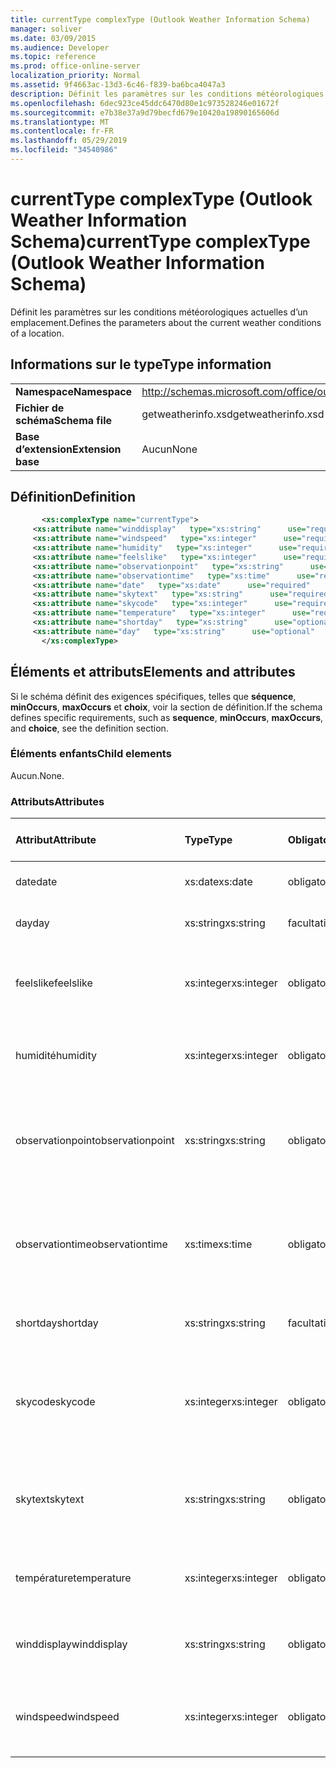 ```yaml
---
title: currentType complexType (Outlook Weather Information Schema)
manager: soliver
ms.date: 03/09/2015
ms.audience: Developer
ms.topic: reference
ms.prod: office-online-server
localization_priority: Normal
ms.assetid: 9f4663ac-13d3-6c46-f839-ba6bca4047a3
description: Définit les paramètres sur les conditions météorologiques actuelles d’un emplacement.
ms.openlocfilehash: 6dec923ce45ddc6470d80e1c973528246e01672f
ms.sourcegitcommit: e7b38e37a9d79becfd679e10420a19890165606d
ms.translationtype: MT
ms.contentlocale: fr-FR
ms.lasthandoff: 05/29/2019
ms.locfileid: "34540986"
---
```

# <a name="currenttype-complextype-outlook-weather-information-schema"></a><span data-ttu-id="885ec-103">currentType complexType (Outlook Weather Information Schema)</span><span class="sxs-lookup"><span data-stu-id="885ec-103">currentType complexType (Outlook Weather Information Schema)</span></span>

<span data-ttu-id="885ec-104">Définit les paramètres sur les conditions météorologiques actuelles d’un emplacement.</span><span class="sxs-lookup"><span data-stu-id="885ec-104">Defines the parameters about the current weather conditions of a location.</span></span>
  
## <a name="type-information"></a><span data-ttu-id="885ec-105">Informations sur le type</span><span class="sxs-lookup"><span data-stu-id="885ec-105">Type information</span></span>

|||
|:-----|:-----|
|<span data-ttu-id="885ec-106">**Namespace**</span><span class="sxs-lookup"><span data-stu-id="885ec-106">**Namespace**</span></span> <br/> |http://schemas.microsoft.com/office/outlook/15/getweatherinfo.xsd  <br/> |
|<span data-ttu-id="885ec-107">**Fichier de schéma**</span><span class="sxs-lookup"><span data-stu-id="885ec-107">**Schema file**</span></span> <br/> |<span data-ttu-id="885ec-108">getweatherinfo.xsd</span><span class="sxs-lookup"><span data-stu-id="885ec-108">getweatherinfo.xsd</span></span>  <br/> |
|<span data-ttu-id="885ec-109">**Base d’extension**</span><span class="sxs-lookup"><span data-stu-id="885ec-109">**Extension base**</span></span> <br/> |<span data-ttu-id="885ec-110">Aucun</span><span class="sxs-lookup"><span data-stu-id="885ec-110">None</span></span>  <br/> |
   
## <a name="definition"></a><span data-ttu-id="885ec-111">Définition</span><span class="sxs-lookup"><span data-stu-id="885ec-111">Definition</span></span>

```XML
       <xs:complexType name="currentType">
     <xs:attribute name="winddisplay"   type="xs:string"      use="required"     />
     <xs:attribute name="windspeed"   type="xs:integer"      use="required"     />
     <xs:attribute name="humidity"   type="xs:integer"      use="required"     />
     <xs:attribute name="feelslike"   type="xs:integer"      use="required"     />
     <xs:attribute name="observationpoint"   type="xs:string"      use="required"     />
     <xs:attribute name="observationtime"   type="xs:time"      use="required"     />
     <xs:attribute name="date"   type="xs:date"      use="required"     />
     <xs:attribute name="skytext"   type="xs:string"      use="required"     />
     <xs:attribute name="skycode"   type="xs:integer"      use="required"     />
     <xs:attribute name="temperature"   type="xs:integer"      use="required"     />
     <xs:attribute name="shortday"   type="xs:string"      use="optional"     />
     <xs:attribute name="day"   type="xs:string"      use="optional"     />
       </xs:complexType>

```

## <a name="elements-and-attributes"></a><span data-ttu-id="885ec-112">Éléments et attributs</span><span class="sxs-lookup"><span data-stu-id="885ec-112">Elements and attributes</span></span>

<span data-ttu-id="885ec-113">Si le schéma définit des exigences spécifiques, telles que **séquence**, **minOccurs**, **maxOccurs** et **choix**, voir la section de définition.</span><span class="sxs-lookup"><span data-stu-id="885ec-113">If the schema defines specific requirements, such as **sequence**, **minOccurs**, **maxOccurs**, and **choice**, see the definition section.</span></span> 
  
### <a name="child-elements"></a><span data-ttu-id="885ec-114">Éléments enfants</span><span class="sxs-lookup"><span data-stu-id="885ec-114">Child elements</span></span>

<span data-ttu-id="885ec-115">Aucun.</span><span class="sxs-lookup"><span data-stu-id="885ec-115">None.</span></span>
  
### <a name="attributes"></a><span data-ttu-id="885ec-116">Attributs</span><span class="sxs-lookup"><span data-stu-id="885ec-116">Attributes</span></span>

|<span data-ttu-id="885ec-117">**Attribut**</span><span class="sxs-lookup"><span data-stu-id="885ec-117">**Attribute**</span></span>|<span data-ttu-id="885ec-118">**Type**</span><span class="sxs-lookup"><span data-stu-id="885ec-118">**Type**</span></span>|<span data-ttu-id="885ec-119">**Obligatoire**</span><span class="sxs-lookup"><span data-stu-id="885ec-119">**Required**</span></span>|<span data-ttu-id="885ec-120">**Description**</span><span class="sxs-lookup"><span data-stu-id="885ec-120">**Description**</span></span>|<span data-ttu-id="885ec-121">**Valeurs possibles**</span><span class="sxs-lookup"><span data-stu-id="885ec-121">**Possible values**</span></span>|
|:-----|:-----|:-----|:-----|:-----|
|<span data-ttu-id="885ec-122">date</span><span class="sxs-lookup"><span data-stu-id="885ec-122">date</span></span>  <br/> |<span data-ttu-id="885ec-123">xs:date</span><span class="sxs-lookup"><span data-stu-id="885ec-123">xs:date</span></span>  <br/> |<span data-ttu-id="885ec-124">obligatoire</span><span class="sxs-lookup"><span data-stu-id="885ec-124">required</span></span>  <br/> |<span data-ttu-id="885ec-125">Spécifie la date du jour.</span><span class="sxs-lookup"><span data-stu-id="885ec-125">Specifies today's date.</span></span>  <br/> |<span data-ttu-id="885ec-126">Valeur du type xs:date</span><span class="sxs-lookup"><span data-stu-id="885ec-126">A value of the type xs:date</span></span>  <br/> |
|<span data-ttu-id="885ec-127">day</span><span class="sxs-lookup"><span data-stu-id="885ec-127">day</span></span>  <br/> |<span data-ttu-id="885ec-128">xs:string</span><span class="sxs-lookup"><span data-stu-id="885ec-128">xs:string</span></span>  <br/> |<span data-ttu-id="885ec-129">facultatif</span><span class="sxs-lookup"><span data-stu-id="885ec-129">optional</span></span>  <br/> |<span data-ttu-id="885ec-130">Spécifie un jour pour la prévision.</span><span class="sxs-lookup"><span data-stu-id="885ec-130">Specifies a day for the forecast.</span></span>  <br/> |<span data-ttu-id="885ec-131">Valeur du type xs:string</span><span class="sxs-lookup"><span data-stu-id="885ec-131">A value of the type xs:string</span></span>  <br/> |
|<span data-ttu-id="885ec-132">feelslike</span><span class="sxs-lookup"><span data-stu-id="885ec-132">feelslike</span></span>  <br/> |<span data-ttu-id="885ec-133">xs:integer</span><span class="sxs-lookup"><span data-stu-id="885ec-133">xs:integer</span></span>  <br/> |<span data-ttu-id="885ec-134">obligatoire</span><span class="sxs-lookup"><span data-stu-id="885ec-134">required</span></span>  <br/> |<span data-ttu-id="885ec-135">Spécifie la température de la météo actuelle.</span><span class="sxs-lookup"><span data-stu-id="885ec-135">Specifies the temperature of how the current weather feels like.</span></span>  <br/> |<span data-ttu-id="885ec-136">Valeur du type xs:integer</span><span class="sxs-lookup"><span data-stu-id="885ec-136">A value of the type xs:integer</span></span>  <br/> |
|<span data-ttu-id="885ec-137">humidité</span><span class="sxs-lookup"><span data-stu-id="885ec-137">humidity</span></span>  <br/> |<span data-ttu-id="885ec-138">xs:integer</span><span class="sxs-lookup"><span data-stu-id="885ec-138">xs:integer</span></span>  <br/> |<span data-ttu-id="885ec-139">obligatoire</span><span class="sxs-lookup"><span data-stu-id="885ec-139">required</span></span>  <br/> |<span data-ttu-id="885ec-140">Spécifie la valeur d’humidité numérique actuelle.</span><span class="sxs-lookup"><span data-stu-id="885ec-140">Specifies the current numerical humidity value.</span></span>  <br/> |<span data-ttu-id="885ec-141">Valeur du type xs:integer</span><span class="sxs-lookup"><span data-stu-id="885ec-141">A value of the type xs:integer</span></span>  <br/> |
|<span data-ttu-id="885ec-142">observationpoint</span><span class="sxs-lookup"><span data-stu-id="885ec-142">observationpoint</span></span>  <br/> |<span data-ttu-id="885ec-143">xs:string</span><span class="sxs-lookup"><span data-stu-id="885ec-143">xs:string</span></span>  <br/> |<span data-ttu-id="885ec-144">obligatoire</span><span class="sxs-lookup"><span data-stu-id="885ec-144">required</span></span>  <br/> |<span data-ttu-id="885ec-145">Spécifie à partir de quel endroit les informations météorologiques actuelles sont observées.</span><span class="sxs-lookup"><span data-stu-id="885ec-145">Specifies where the current weather information is observed from.</span></span>  <br/> |<span data-ttu-id="885ec-146">Valeur du type xs:string</span><span class="sxs-lookup"><span data-stu-id="885ec-146">A value of the type xs:string</span></span>  <br/> |
|<span data-ttu-id="885ec-147">observationtime</span><span class="sxs-lookup"><span data-stu-id="885ec-147">observationtime</span></span>  <br/> |<span data-ttu-id="885ec-148">xs:time</span><span class="sxs-lookup"><span data-stu-id="885ec-148">xs:time</span></span>  <br/> |<span data-ttu-id="885ec-149">obligatoire</span><span class="sxs-lookup"><span data-stu-id="885ec-149">required</span></span>  <br/> |<span data-ttu-id="885ec-150">Indique à quel moment les informations météorologiques actuelles sont observées.</span><span class="sxs-lookup"><span data-stu-id="885ec-150">Specifies when the current weather information is observed at.</span></span>  <br/> |<span data-ttu-id="885ec-151">Valeur du type xs:time</span><span class="sxs-lookup"><span data-stu-id="885ec-151">A value of the type xs:time</span></span>  <br/> |
|<span data-ttu-id="885ec-152">shortday</span><span class="sxs-lookup"><span data-stu-id="885ec-152">shortday</span></span>  <br/> |<span data-ttu-id="885ec-153">xs:string</span><span class="sxs-lookup"><span data-stu-id="885ec-153">xs:string</span></span>  <br/> |<span data-ttu-id="885ec-154">facultatif</span><span class="sxs-lookup"><span data-stu-id="885ec-154">optional</span></span>  <br/> |<span data-ttu-id="885ec-155">Spécifie un jour sous forme abrégée.</span><span class="sxs-lookup"><span data-stu-id="885ec-155">Specifies a day in abbreviated form.</span></span>  <br/> |<span data-ttu-id="885ec-156">Valeur du type xs:string</span><span class="sxs-lookup"><span data-stu-id="885ec-156">A value of the type xs:string</span></span>  <br/> |
|<span data-ttu-id="885ec-157">skycode</span><span class="sxs-lookup"><span data-stu-id="885ec-157">skycode</span></span>  <br/> |<span data-ttu-id="885ec-158">xs:integer</span><span class="sxs-lookup"><span data-stu-id="885ec-158">xs:integer</span></span>  <br/> |<span data-ttu-id="885ec-159">obligatoire</span><span class="sxs-lookup"><span data-stu-id="885ec-159">required</span></span>  <br/> |<span data-ttu-id="885ec-160">Spécifie un code d’un nombre integer pour les conditions météorologiques actuelles.</span><span class="sxs-lookup"><span data-stu-id="885ec-160">Specifies an integer code for the current weather conditions.</span></span>  <br/> |<span data-ttu-id="885ec-161">Valeur du type xs:integer</span><span class="sxs-lookup"><span data-stu-id="885ec-161">A value of the type xs:integer</span></span>  <br/> |
|<span data-ttu-id="885ec-162">skytext</span><span class="sxs-lookup"><span data-stu-id="885ec-162">skytext</span></span>  <br/> |<span data-ttu-id="885ec-163">xs:string</span><span class="sxs-lookup"><span data-stu-id="885ec-163">xs:string</span></span>  <br/> |<span data-ttu-id="885ec-164">obligatoire</span><span class="sxs-lookup"><span data-stu-id="885ec-164">required</span></span>  <br/> |<span data-ttu-id="885ec-165">Spécifie un à deux mots décrivant les conditions météorologiques actuelles.</span><span class="sxs-lookup"><span data-stu-id="885ec-165">Specifies one to two words describing current weather conditions.</span></span>  <br/> |<span data-ttu-id="885ec-166">Valeur du type xs:string</span><span class="sxs-lookup"><span data-stu-id="885ec-166">A value of the type xs:string</span></span>  <br/> |
|<span data-ttu-id="885ec-167">température</span><span class="sxs-lookup"><span data-stu-id="885ec-167">temperature</span></span>  <br/> |<span data-ttu-id="885ec-168">xs:integer</span><span class="sxs-lookup"><span data-stu-id="885ec-168">xs:integer</span></span>  <br/> |<span data-ttu-id="885ec-169">obligatoire</span><span class="sxs-lookup"><span data-stu-id="885ec-169">required</span></span>  <br/> |<span data-ttu-id="885ec-170">Spécifie la température actuelle de l’emplacement.</span><span class="sxs-lookup"><span data-stu-id="885ec-170">Specifies the current temperature of the location.</span></span>  <br/> |<span data-ttu-id="885ec-171">Valeur du type xs:integer</span><span class="sxs-lookup"><span data-stu-id="885ec-171">A value of the type xs:integer</span></span>  <br/> |
|<span data-ttu-id="885ec-172">winddisplay</span><span class="sxs-lookup"><span data-stu-id="885ec-172">winddisplay</span></span>  <br/> |<span data-ttu-id="885ec-173">xs:string</span><span class="sxs-lookup"><span data-stu-id="885ec-173">xs:string</span></span>  <br/> |<span data-ttu-id="885ec-174">obligatoire</span><span class="sxs-lookup"><span data-stu-id="885ec-174">required</span></span>  <br/> |<span data-ttu-id="885ec-175">Chaîne qui décrit les conditions actuelles du vent.</span><span class="sxs-lookup"><span data-stu-id="885ec-175">A string that describes the current wind conditions.</span></span>  <br/> |<span data-ttu-id="885ec-176">Valeur du type xs:string</span><span class="sxs-lookup"><span data-stu-id="885ec-176">A value of the type xs:string</span></span>  <br/> |
|<span data-ttu-id="885ec-177">windspeed</span><span class="sxs-lookup"><span data-stu-id="885ec-177">windspeed</span></span>  <br/> |<span data-ttu-id="885ec-178">xs:integer</span><span class="sxs-lookup"><span data-stu-id="885ec-178">xs:integer</span></span>  <br/> |<span data-ttu-id="885ec-179">obligatoire</span><span class="sxs-lookup"><span data-stu-id="885ec-179">required</span></span>  <br/> |<span data-ttu-id="885ec-180">Spécifie la valeur actuelle de la vitesse du vent numérique.</span><span class="sxs-lookup"><span data-stu-id="885ec-180">Specifies the current numerical wind speed value.</span></span>  <br/> |<span data-ttu-id="885ec-181">Valeur du type xs:integer</span><span class="sxs-lookup"><span data-stu-id="885ec-181">A value of the type xs:integer</span></span>  <br/> |
   

